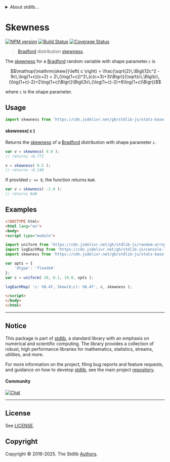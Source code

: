 <!--

@license Apache-2.0

Copyright (c) 2025 The Stdlib Authors.

Licensed under the Apache License, Version 2.0 (the "License");
you may not use this file except in compliance with the License.
You may obtain a copy of the License at

   http://www.apache.org/licenses/LICENSE-2.0

Unless required by applicable law or agreed to in writing, software
distributed under the License is distributed on an "AS IS" BASIS,
WITHOUT WARRANTIES OR CONDITIONS OF ANY KIND, either express or implied.
See the License for the specific language governing permissions and
limitations under the License.

-->


<details>
  <summary>
    About stdlib...
  </summary>
  <p>We believe in a future in which the web is a preferred environment for numerical computation. To help realize this future, we've built stdlib. stdlib is a standard library, with an emphasis on numerical and scientific computation, written in JavaScript (and C) for execution in browsers and in Node.js.</p>
  <p>The library is fully decomposable, being architected in such a way that you can swap out and mix and match APIs and functionality to cater to your exact preferences and use cases.</p>
  <p>When you use stdlib, you can be absolutely certain that you are using the most thorough, rigorous, well-written, studied, documented, tested, measured, and high-quality code out there.</p>
  <p>To join us in bringing numerical computing to the web, get started by checking us out on <a href="https://github.com/stdlib-js/stdlib">GitHub</a>, and please consider <a href="https://opencollective.com/stdlib">financially supporting stdlib</a>. We greatly appreciate your continued support!</p>
</details>

# Skewness

[![NPM version][npm-image]][npm-url] [![Build Status][test-image]][test-url] [![Coverage Status][coverage-image]][coverage-url] <!-- [![dependencies][dependencies-image]][dependencies-url] -->

> [Bradford][bradford-distribution] distribution [skewness][skewness].

<!-- Section to include introductory text. Make sure to keep an empty line after the intro `section` element and another before the `/section` close. -->

<section class="intro">

The [skewness][skewness] for a [Bradford][bradford-distribution] random variable with shape parameter.`c` is

<!-- <equation class="equation" label="eq:bradford_skewness" align="center" raw="\operatorname{skew}\left( c \right) = \frac{\sqrt{2}\,\Bigl(12c^2 - 9c\,\log(1+c)(c+2) +2\,(\log(1+c))^2\,(c(c+3)+3)\Bigr)}{\sqrt{c\,\Bigl(c\,(\log(1+c)-2)+2\log(1+c)\Bigr)}\Bigl(3c\,(\log(1+c)-2)+6\log(1+c)\Bigr)}" alt="Skewness for a bradford distribution."> -->

```math
\mathop{\mathrm{skew}}\left( c \right) = \frac{\sqrt{2}\,\Bigl(12c^2 - 9c\,\log(1+c)(c+2) + 2\,(\log(1+c))^2\,(c(c+3)+3)\Bigr)}{\sqrt{c\,\Bigl(c\,(\log(1+c)-2)+2\log(1+c)\Bigr)}\Bigl(3c\,(\log(1+c)-2)+6\log(1+c)\Bigr)}
```

<!-- </equation> -->

where `c` is the shape parameter.

</section>

<!-- /.intro -->

<!-- Package usage documentation. -->



<section class="usage">

## Usage

```javascript
import skewness from 'https://cdn.jsdelivr.net/gh/stdlib-js/stats-base-dists-bradford-skewness@esm/index.mjs';
```

#### skewness( c )

Returns the [skewness][skewness] of a [Bradford][bradford-distribution] distribution with shape parameter `c`.

```javascript
var v = skewness( 9.0 );
// returns ~0.772

v = skewness( 0.5 );
// returns ~0.140
```

If provided `c <= 0`, the function returns `NaN`.

```javascript
var v = skewness( -1.0 );
// returns NaN
```

</section>

<!-- /.usage -->

<!-- Package usage notes. Make sure to keep an empty line after the `section` element and another before the `/section` close. -->

<section class="notes">

</section>

<!-- /.notes -->

<!-- Package usage examples. -->

<section class="examples">

## Examples

<!-- eslint no-undef: "error" -->

```html
<!DOCTYPE html>
<html lang="en">
<body>
<script type="module">

import uniform from 'https://cdn.jsdelivr.net/gh/stdlib-js/random-array-uniform@esm/index.mjs';
import logEachMap from 'https://cdn.jsdelivr.net/gh/stdlib-js/console-log-each-map@esm/index.mjs';
import skewness from 'https://cdn.jsdelivr.net/gh/stdlib-js/stats-base-dists-bradford-skewness@esm/index.mjs';

var opts = {
    'dtype': 'float64'
};
var c = uniform( 10, 0.1, 10.0, opts );

logEachMap( 'c: %0.4f, Skew(X;c): %0.4f', c, skewness );

</script>
</body>
</html>
```

</section>

<!-- /.examples -->

<!-- Section to include cited references. If references are included, add a horizontal rule *before* the section. Make sure to keep an empty line after the `section` element and another before the `/section` close. -->

<section class="references">

</section>

<!-- /.references -->

<!-- Section for related `stdlib` packages. Do not manually edit this section, as it is automatically populated. -->

<section class="related">

</section>

<!-- /.related -->

<!-- Section for all links. Make sure to keep an empty line after the `section` element and another before the `/section` close. -->


<section class="main-repo" >

* * *

## Notice

This package is part of [stdlib][stdlib], a standard library with an emphasis on numerical and scientific computing. The library provides a collection of robust, high performance libraries for mathematics, statistics, streams, utilities, and more.

For more information on the project, filing bug reports and feature requests, and guidance on how to develop [stdlib][stdlib], see the main project [repository][stdlib].

#### Community

[![Chat][chat-image]][chat-url]

---

## License

See [LICENSE][stdlib-license].


## Copyright

Copyright &copy; 2016-2025. The Stdlib [Authors][stdlib-authors].

</section>

<!-- /.stdlib -->

<!-- Section for all links. Make sure to keep an empty line after the `section` element and another before the `/section` close. -->

<section class="links">

[npm-image]: http://img.shields.io/npm/v/@stdlib/stats-base-dists-bradford-skewness.svg
[npm-url]: https://npmjs.org/package/@stdlib/stats-base-dists-bradford-skewness

[test-image]: https://github.com/stdlib-js/stats-base-dists-bradford-skewness/actions/workflows/test.yml/badge.svg?branch=main
[test-url]: https://github.com/stdlib-js/stats-base-dists-bradford-skewness/actions/workflows/test.yml?query=branch:main

[coverage-image]: https://img.shields.io/codecov/c/github/stdlib-js/stats-base-dists-bradford-skewness/main.svg
[coverage-url]: https://codecov.io/github/stdlib-js/stats-base-dists-bradford-skewness?branch=main

<!--

[dependencies-image]: https://img.shields.io/david/stdlib-js/stats-base-dists-bradford-skewness.svg
[dependencies-url]: https://david-dm.org/stdlib-js/stats-base-dists-bradford-skewness/main

-->

[chat-image]: https://img.shields.io/gitter/room/stdlib-js/stdlib.svg
[chat-url]: https://app.gitter.im/#/room/#stdlib-js_stdlib:gitter.im

[stdlib]: https://github.com/stdlib-js/stdlib

[stdlib-authors]: https://github.com/stdlib-js/stdlib/graphs/contributors

[umd]: https://github.com/umdjs/umd
[es-module]: https://developer.mozilla.org/en-US/docs/Web/JavaScript/Guide/Modules

[deno-url]: https://github.com/stdlib-js/stats-base-dists-bradford-skewness/tree/deno
[deno-readme]: https://github.com/stdlib-js/stats-base-dists-bradford-skewness/blob/deno/README.md
[umd-url]: https://github.com/stdlib-js/stats-base-dists-bradford-skewness/tree/umd
[umd-readme]: https://github.com/stdlib-js/stats-base-dists-bradford-skewness/blob/umd/README.md
[esm-url]: https://github.com/stdlib-js/stats-base-dists-bradford-skewness/tree/esm
[esm-readme]: https://github.com/stdlib-js/stats-base-dists-bradford-skewness/blob/esm/README.md
[branches-url]: https://github.com/stdlib-js/stats-base-dists-bradford-skewness/blob/main/branches.md

[stdlib-license]: https://raw.githubusercontent.com/stdlib-js/stats-base-dists-bradford-skewness/main/LICENSE

[bradford-distribution]: https://en.wikipedia.org/wiki/Bradford%27s_law

[skewness]: https://en.wikipedia.org/wiki/Skewness

</section>

<!-- /.links -->
